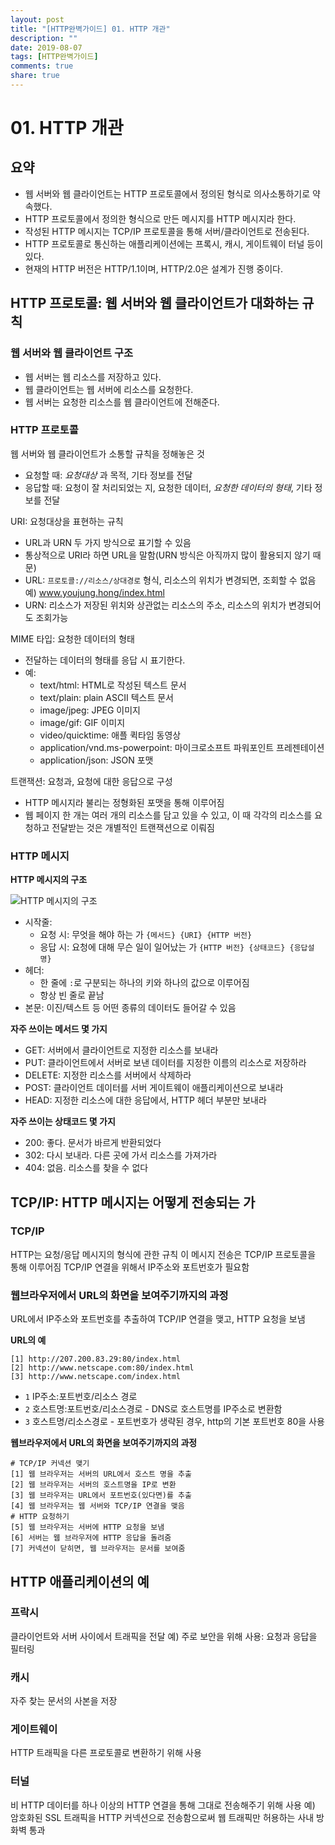 ```yaml
---
layout: post
title: "[HTTP완벽가이드] 01. HTTP 개관"
description: ""
date: 2019-08-07
tags: [HTTP완벽가이드]
comments: true
share: true
---
```


# 01. HTTP 개관

## 요약
- 웹 서버와 웹 클라이언트는 HTTP 프로토콜에서 정의된 형식로 의사소통하기로 약속했다.
- HTTP 프로토콜에서 정의한 형식으로 만든 메시지를 HTTP 메시지라 한다.
- 작성된 HTTP 메시지는 TCP/IP 프로토콜을 통해 서버/클라이언트로 전송된다.
- HTTP 프로토콜로 통신하는 애플리케이션에는 프록시, 캐시, 게이트웨이 터널 등이 있다.
- 현재의 HTTP 버전은 HTTP/1.1이며, HTTP/2.0은 설계가 진행 중이다.

## HTTP 프로토콜: 웹 서버와 웹 클라이언트가 대화하는 규칙

### 웹 서버와 웹 클라이언트 구조

- 웹 서버는 웹 리소스를 저장하고 있다.
- 웹 클라이언트는 웹 서버에 리소스를 요청한다.
- 웹 서버는 요청한 리소스를 웹 클라이언트에 전해준다.

### HTTP 프로토콜

웹 서버와 웹 클라이언트가 소통할 규칙을 정해놓은 것
- 요청할 때: _요청대상_ 과 목적, 기타 정보를 전달
- 응답할 때: 요청이 잘 처리되었는 지, 요청한 데이터, _요청한 데이터의 형태_, 기타 정보를 전달

URI: 요청대상을 표현하는 규칙
- URL과 URN 두 가지 방식으로 표기할 수 있음
- 통상적으로 URI라 하면 URL을 말함(URN 방식은 아직까지 많이 활용되지 않기 때문)
- URL: `프로토콜://리소스/상대경로` 형식, 리소스의 위치가 변경되면, 조회할 수 없음
  예) www.youjung.hong/index.html
- URN: 리소스가 저장된 위치와 상관없는 리소스의 주소, 리소스의 위치가 변경되어도 조회가능

MIME 타입: 요청한 데이터의 형태
- 전달하는 데이터의 형태를 응답 시 표기한다.
- 예:
  - text/html: HTML로 작성된 텍스트 문서
  - text/plain: plain ASCII 텍스트 문서
  - image/jpeg: JPEG 이미지
  - image/gif: GIF 이미지
  - video/quicktime: 애플 퀵타임 동영상
  - application/vnd.ms-powerpoint: 마이크로소프트 파워포인트 프레젠테이션
  - application/json: JSON 포맷

트랜잭션: 요청과, 요청에 대한 응답으로 구성
- HTTP 메시지라 불리는 정형화된 포맷을 통해 이루어짐
- 웹 페이지 한 개는 여러 개의 리소스를 담고 있을 수 있고, 이 때 각각의 리소스를 요청하고 전달받는 것은 개별적인 트랜잭션으로 이뤄짐

### HTTP 메시지

**HTTP 메시지의 구조**

![HTTP 메시지의 구조](https://user-images.githubusercontent.com/13758710/62831628-89b79100-bc5d-11e9-98c8-d8fa44781a99.png)

- 시작줄: 
  - 요청 시: 무엇을 해야 하는 가 `{메서드} {URI} {HTTP 버전}`
  - 응답 시: 요청에 대해 무슨 일이 일어났는 가 `{HTTP 버전} {상태코드} {응답설명}`
- 헤더: 
  - 한 줄에 `:`로 구분되는 하나의 키와 하나의 값으로 이루어짐
  - 항상 빈 줄로 끝남
- 본문: 이진/텍스트 등 어떤 종류의 데이터도 들어갈 수 있음

**자주 쓰이는 메서드 몇 가지**
- GET: 서버에서 클라이언트로 지정한 리소스를 보내라
- PUT: 클라이언트에서 서버로 보낸 데이터를 지정한 이름의 리소스로 저장하라
- DELETE: 지정한 리소스를 서버에서 삭제하라
- POST: 클라이언트 데이터를 서버 게이트웨이 애플리케이션으로 보내라 
- HEAD: 지정한 리소스에 대한 응답에서, HTTP 헤더 부분만 보내라

**자주 쓰이는 상태코드 몇 가지**
- 200: 좋다. 문서가 바르게 반환되었다
- 302: 다시 보내라. 다른 곳에 가서 리소스를 가져가라
- 404: 없음. 리소스를 찾을 수 없다

## TCP/IP: HTTP 메시지는 어떻게 전송되는 가

### TCP/IP

HTTP는 요청/응답 메시지의 형식에 관한 규칙
이 메시지 전송은 TCP/IP 프로토콜을 통해 이루어짐
TCP/IP 연결을 위해서 IP주소와 포트번호가 필요함

### 웹브라우저에서 URL의 화면을 보여주기까지의 과정

URL에서 IP주소와 포트번호를 추출하여 TCP/IP 연결을 맺고, HTTP 요청을 보냄

**URL의 예**
```
[1] http://207.200.83.29:80/index.html
[2] http://www.netscape.com:80/index.html
[3] http://www.netscape.com/index.html
```
- `1` IP주소:포트번호/리소스 경로
- `2` 호스트명:포트번호/리소스경로 - DNS로 호스트명를 IP주소로 변환함
- `3` 호스트명/리소스경로 - 포트번호가 생략된 경우, http의 기본 포트번호 80을 사용

**웹브라우저에서 URL의 화면을 보여주기까지의 과정**

```
# TCP/IP 커넥션 맺기
[1] 웹 브라우저는 서버의 URL에서 호스트 명을 추출
[2] 웹 브라우저는 서버의 호스트명을 IP로 변환
[3] 웹 브라우저는 URL에서 포트번호(있다면)를 추출
[4] 웹 브라우저는 웹 서버와 TCP/IP 연결을 맺음
# HTTP 요청하기
[5] 웹 브라우저는 서버에 HTTP 요청을 보냄
[6] 서버는 웹 브라우저에 HTTP 응답을 돌려줌
[7] 커넥션이 닫히면, 웹 브라우저는 문서를 보여줌
```

## HTTP 애플리케이션의 예

### 프락시
클라이언트와 서버 사이에서 트래픽을 전달
예) 주로 보안을 위해 사용: 요청과 응답을 필터링

### 캐시
자주 찾는 문서의 사본을 저장

### 게이트웨이
HTTP 트래픽을 다른 프로토콜로 변환하기 위해 사용

### 터널
비 HTTP 데이터를 하나 이상의 HTTP 연결을 통해 그대로 전송해주기 위해 사용
예) 암호화된 SSL 트래픽을 HTTP 커넥션으로 전송함으로써 웹 트래픽만 허용하는 사내 방화벽 통과
